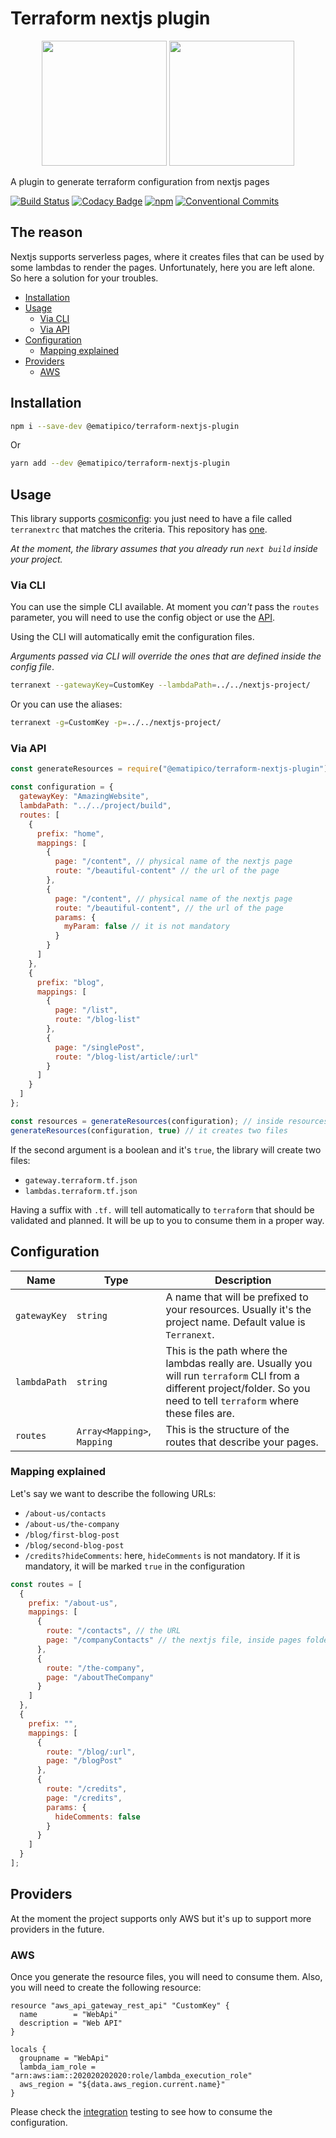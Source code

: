 # Terraform nextjs plugin

<p align="center">
	<img height=200 src="https://www.ongraph.com/wp-content/uploads/2018/02/nextjs_icon.png" width=200 />
	<img height=200 src="https://avatars0.githubusercontent.com/u/11051457?v=3&s=280" width=200 />
</p>

A plugin to generate terraform configuration from nextjs pages

[![Build Status][build-status-azure]][build-status-azure-url]
[![Codacy Badge][code-quality]][code-quality-url]
[![npm][npm]][npm-url]
[![Conventional Commits][conventional]][conventional-url]

## The reason

Nextjs supports serverless pages, where it creates files that can be used by some lambdas to render the pages.
Unfortunately, here you are left alone. So here a solution for your troubles.

- [Installation](#installation)
- [Usage](#usage)
  - [Via CLI](#via-cli)
  - [Via API](#via-api)
- [Configuration](#configuration)
  - [Mapping explained](#mapping-explained)
- [Providers](#providers)
  - [AWS](#aws)

## Installation

```bash
npm i --save-dev @ematipico/terraform-nextjs-plugin
```

Or

```bash
yarn add --dev @ematipico/terraform-nextjs-plugin
```

## Usage

This library supports [cosmiconfig](https://github.com/davidtheclark/cosmiconfig): you just need to have a file called `terranextrc` that matches the criteria. This repository has [one](./terranextrc).

_At the moment, the library assumes that you already run `next build` inside your project._

### Via CLI

You can use the simple CLI available. At moment you *can't* pass the `routes` parameter, you will need to use the config object or use the [API](#via-api).

Using the CLI will automatically emit the configuration files.

_Arguments passed via CLI will *override* the ones that are defined inside the config file_.

```bash
terranext --gatewayKey=CustomKey --lambdaPath=../../nextjs-project/
```

Or you can use the aliases:

```bash
terranext -g=CustomKey -p=../../nextjs-project/
```

### Via API

```js
const generateResources = require("@ematipico/terraform-nextjs-plugin");

const configuration = {
  gatewayKey: "AmazingWebsite",
  lambdaPath: "../../project/build",
  routes: [
    {
      prefix: "home",
      mappings: [
        {
          page: "/content", // physical name of the nextjs page
          route: "/beautiful-content" // the url of the page
        },
        {
          page: "/content", // physical name of the nextjs page
          route: "/beautiful-content", // the url of the page
          params: {
            myParam: false // it is not mandatory
          }
        }
      ]
    },
    {
      prefix: "blog",
      mappings: [
        {
          page: "/list",
          route: "/blog-list"
        },
        {
          page: "/singlePost",
          route: "/blog-list/article/:url"
        }
      ]
    }
  ]
};

const resources = generateResources(configuration); // inside resources you have the terraform json configuration
generateResources(configuration, true) // it creates two files
```

If the second argument is a boolean and it's `true`, the library will create two files:

- `gateway.terraform.tf.json`
- `lambdas.terraform.tf.json`

Having a suffix with `.tf.` will tell automatically to `terraform` that should be validated and planned.
It will be up to you to consume them in a proper way.

## Configuration

| Name         | Type                     | Description                                                                                                                                                                 |
| ------------ | ------------------------ | --------------------------------------------------------------------------------------------------------------------------------------------------------------------------- |
| `gatewayKey` | `string`                 | A name that will be prefixed to your resources. Usually it's the project name. Default value is `Terranext`.                                                                |
| `lambdaPath` | `string`                 | This is the path where the lambdas really are. Usually you will run `terraform` CLI from a different project/folder. So you need to tell `terraform` where these files are. |
| `routes`     | `Array<Mapping>`, `Mapping` | This is the structure of the routes that describe your pages.                                                                                                               |

### Mapping explained

Let's say we want to describe the following URLs:

- `/about-us/contacts`
- `/about-us/the-company`
- `/blog/first-blog-post`
- `/blog/second-blog-post`
- `/credits?hideComments`: here, `hideComments` is not mandatory. If it is mandatory, it will be marked `true` in the configuration

```js
const routes = [
  {
    prefix: "/about-us",
    mappings: [
      {
        route: "/contacts", // the URL
        page: "/companyContacts" // the nextjs file, inside pages folder, that is responsible to render this page
      },
      {
        route: "/the-company",
        page: "/aboutTheCompany"
      }
    ]
  },
  {
    prefix: "",
    mappings: [
      {
        route: "/blog/:url",
        page: "/blogPost"
      },
      {
        route: "/credits",
        page: "/credits",
        params: {
          hideComments: false
        }
      }
    ]
  }
];
```

## Providers

At the moment the project supports only AWS but it's up to support more providers in the future.

### AWS

Once you generate the resource files, you will need to consume them. Also, you will need to create the following resource:

```hcl
resource "aws_api_gateway_rest_api" "CustomKey" {
  name        = "WebApi"
  description = "Web API"
}

locals {
  groupname = "WebApi"
  lambda_iam_role = "arn:aws:iam::202020202020:role/lambda_execution_role"
  aws_region = "${data.aws_region.current.name}"
}
```

Please check the [integration](/integration/aws/api.tf) testing to see how to consume the configuration.

[build-status-azure]: https://myburning.visualstudio.com/terraform-nextjs-plugin/_apis/build/status/ematipico.terraform-nextjs-plugin?branchName=master
[build-status-azure-url]: https://myburning.visualstudio.com/terraform-nextjs-plugin/_build/latest?definitionId=1&branchName=master
[npm]: https://img.shields.io/npm/v/@ematipico/terraform-nextjs-plugin.svg
[npm-url]: https://www.npmjs.com/package/@ematipico/terraform-nextjs-plugin
[code-quality]: https://api.codacy.com/project/badge/Grade/f77ac77e550449ffb821cd6e7cc4fd72
[code-quality-url]: https://www.codacy.com/app/ematipico/terraform-nextjs-plugin?utm_source=github.com&utm_medium=referral&utm_content=ematipico/terraform-nextjs-plugin&utm_campaign=Badge_Grade
[conventional]: https://img.shields.io/badge/Conventional%20Commits-1.0.0-green.svg
[conventional-url]: https://conventionalcommits.org
